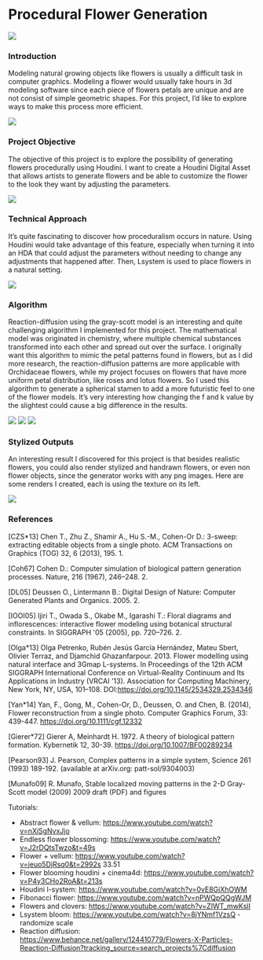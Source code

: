 # Procedural Flower Generation

![](rendered/28.jpg)

### Introduction

Modeling natural growing objects like flowers is usually a difficult task in computer graphics. Modeling a flower would usually take hours in 3d modeling software since each piece of flowers petals are unique and are not consist of simple geometric shapes. For this project, I’d like to explore ways to make this process more efficient.

![](rendered/01.jpg)

### Project Objective

The objective of this project is to explore the possibility of generating flowers procedurally using Houdini. I want to create a Houdini Digital Asset that allows artists to generate flowers and be able to customize the flower to the look they want by adjusting the parameters.

![](rendered/0.jpg)

### Technical Approach

It’s quite fascinating to discover how proceduralism occurs in nature. Using Houdini would take advantage of this feature, especially when turning it into an HDA that could adjust the parameters without needing to change any adjustments that happened after. Then, Lsystem is used to place flowers in a natural setting.

![](rendered/slide1.png)

### Algorithm

Reaction-diffusion using the gray-scott model is an interesting and quite challenging algorithm I implemented for this project. The mathematical model was originated in chemistry, where multiple chemical substances transformed into each other and spread out over the surface. I originally want this algorithm to mimic the petal patterns found in flowers, but as I did more research, the reaction-diffusion patterns are more applicable with Orchidaceae flowers, while my project focuses on flowers that have more uniform petal distribution, like roses and lotus flowers. So I used this algorithm to generate a spherical stamen to add a more futuristic feel to one of the flower models. It’s very interesting how changing the f and k value by the slightest could cause a big difference in the results.

![](rendered/slide2.png) ![](rendered/RD3.jpg) ![](rendered/RD6.jpg)

### Stylized Outputs

An interesting result I discovered for this project is that besides realistic flowers, you could also render stylized and handrawn flowers, or even non flower objects, since the generator works with any png images. Here are some renders I created, each is using the texture on its left.

![](rendered/Slide3.png)

### References

[CZS*13] Chen T., Zhu Z., Shamir A., Hu S.-M., Cohen-Or D.: 3-sweep: extracting editable objects from a single photo. ACM Transactions on Graphics (TOG) 32, 6 (2013), 195. 1.

[Coh67] Cohen D.: Computer simulation of biological pattern generation processes. Nature, 216 (1967), 246–248. 2.

[DL05] Deussen O., Lintermann B.: Digital Design of Nature: Computer Generated Plants and Organics. 2005. 2.

[IOOI05] Ijiri T., Owada S., Okabe M., Igarashi T.: Floral diagrams and inflorescences: interactive flower modeling using botanical structural constraints. In SIGGRAPH '05 (2005), pp. 720–726. 2.

[Olga*13] Olga Petrenko, Rubén Jesús García Hernández, Mateu Sbert, Olivier Terraz, and Djamchid Ghazanfarpour. 2013. Flower modelling using natural interface and 3Gmap L-systems. In Proceedings of the 12th ACM SIGGRAPH International Conference on Virtual-Reality Continuum and Its Applications in Industry (VRCAI '13). Association for Computing Machinery, New York, NY, USA, 101–108. DOI:https://doi.org/10.1145/2534329.2534346

[Yan*14] Yan, F., Gong, M., Cohen-Or, D., Deussen, O. and Chen, B. (2014), Flower reconstruction from a single photo. Computer Graphics Forum, 33: 439-447. https://doi.org/10.1111/cgf.12332

[Gierer*72] Gierer A, Meinhardt H. 1972. A theory of biological pattern formation. Kybernetik 12, 30-39. https://doi.org/10.1007/BF00289234

[Pearson93] J. Pearson, Complex patterns in a simple system, Science 261 (1993) 189-192. (available at arXiv.org: patt-sol/9304003)

[Munafo09] R. Munafo, Stable localized moving patterns in the 2-D Gray-Scott model (2009) 2009 draft (PDF) and figures

Tutorials:

- Abstract flower & vellum: https://www.youtube.com/watch?v=nXiSgNvxJjo
- Endless flower blossoming: https://www.youtube.com/watch?v=J2rDQtsTwzo&t=49s
- Flower + vellum: https://www.youtube.com/watch?v=jeuo5DjRsq0&t=2992s 33.51
- Flower blooming houdini + cinema4d: https://www.youtube.com/watch?v=P4y3CHo2RoA&t=213s
- Houdini l-system: https://www.youtube.com/watch?v=0vE8GiXhOWM
- Fibonacci flower: https://www.youtube.com/watch?v=nPWQpQQgWJM
- Flowers and clovers: https://www.youtube.com/watch?v=ZIWT_mwKslI
- Lsystem bloom: https://www.youtube.com/watch?v=8jYNmf1VzsQ - randomize scale
- Reaction diffusion: https://www.behance.net/gallery/124410779/Flowers-X-Particles-Reaction-Diffusion?tracking_source=search_projects%7Cdiffusion
